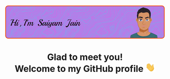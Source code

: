 ![Alt text](./resources/header.png)

<h1 align="center">Glad to meet you!<br>Welcome to my GitHub profile <img src="./resources/wave.gif" widht="30px" height="30px">